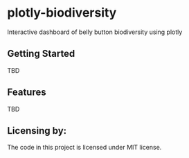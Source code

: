 # plotly-biodiversity
Interactive dashboard of belly button biodiversity using plotly

## Getting Started

TBD

## Features

TBD

## Licensing by:

The code in this project is licensed under MIT license.
